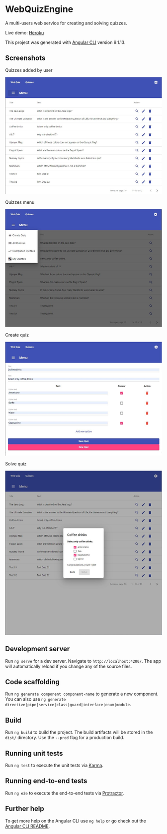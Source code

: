 # WebQuizEngine

A multi-users web service for creating and solving quizzes.

Live demo: [Heroku](https://quizzes-karolh95.herokuapp.com/)

This project was generated with [Angular CLI](https://github.com/angular/angular-cli) version 9.1.13.

## Screenshots

Quizzes added by user

![Quizzes added by user screenshot](images/screenshot_my_quizzes.jpg)

Quizzes menu

![Quizzes menu screenshot](images/screenshot_quizzes_menu.jpg)

Create quiz

![Create quiz screenshot](images/screenshot_create.jpg)

Solve quiz

![Solve quiz screenshot](images/screenshot_solve.jpg)

## Development server

Run `ng serve` for a dev server. Navigate to `http://localhost:4200/`. The app will automatically reload if you change any of the source files.

## Code scaffolding

Run `ng generate component component-name` to generate a new component. You can also use `ng generate directive|pipe|service|class|guard|interface|enum|module`.

## Build

Run `ng build` to build the project. The build artifacts will be stored in the `dist/` directory. Use the `--prod` flag for a production build.

## Running unit tests

Run `ng test` to execute the unit tests via [Karma](https://karma-runner.github.io).

## Running end-to-end tests

Run `ng e2e` to execute the end-to-end tests via [Protractor](http://www.protractortest.org/).

## Further help

To get more help on the Angular CLI use `ng help` or go check out the [Angular CLI README](https://github.com/angular/angular-cli/blob/master/README.md).

